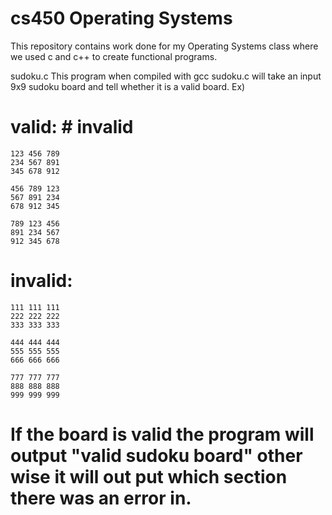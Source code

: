# cs450 Operating Systems 

This repository contains work done for my Operating Systems class where we used c and c++ to create functional programs.

sudoku.c
  This program when compiled with gcc sudoku.c will take an input 9x9 sudoku board and tell whether it is a valid board. 
  Ex)
 # valid:              # invalid
    123 456 789         
    234 567 891         
    345 678 912         

    456 789 123            
    567 891 234            
    678 912 345            
    
    789 123 456            
    891 234 567            
    912 345 678        
# invalid:  
    111 111 111
    222 222 222
    333 333 333
   
    444 444 444
    555 555 555
    666 666 666
   
    777 777 777
    888 888 888
    999 999 999
   
 # If the board is valid the program will output "valid sudoku board" other wise it will out put which section there was an error in.
